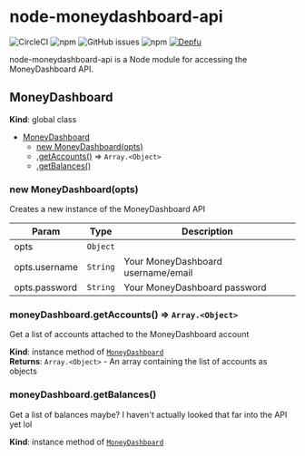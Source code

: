 # node-moneydashboard-api

![CircleCI](https://img.shields.io/circleci/build/github/Makeshift/node-moneydashboard-api)
![npm](https://img.shields.io/npm/dw/node-moneydashboard-api)
![GitHub issues](https://img.shields.io/github/issues/Makeshift/node-moneydashboard-api)
![npm](https://img.shields.io/npm/v/node-moneydashboard-api)
[![Depfu](https://badges.depfu.com/badges/1300925fe7391773fe6f266fc2ebc06d/overview.svg)](https://depfu.com/github/Makeshift/node-moneydashboard-api?project_id=17813)

node-moneydashboard-api is a Node module for accessing the MoneyDashboard API.

<a name="MoneyDashboard"></a>

## MoneyDashboard
**Kind**: global class  

* [MoneyDashboard](#MoneyDashboard)
    * [new MoneyDashboard(opts)](#new_MoneyDashboard_new)
    * [.getAccounts()](#MoneyDashboard+getAccounts) ⇒ <code>Array.&lt;Object&gt;</code>
    * [.getBalances()](#MoneyDashboard+getBalances)

<a name="new_MoneyDashboard_new"></a>

### new MoneyDashboard(opts)
Creates a new instance of the MoneyDashboard API


| Param | Type | Description |
| --- | --- | --- |
| opts | <code>Object</code> |  |
| opts.username | <code>String</code> | Your MoneyDashboard username/email |
| opts.password | <code>String</code> | Your MoneyDashboard password |

<a name="MoneyDashboard+getAccounts"></a>

### moneyDashboard.getAccounts() ⇒ <code>Array.&lt;Object&gt;</code>
Get a list of accounts attached to the MoneyDashboard account

**Kind**: instance method of [<code>MoneyDashboard</code>](#MoneyDashboard)  
**Returns**: <code>Array.&lt;Object&gt;</code> - An array containing the list of accounts as objects  
<a name="MoneyDashboard+getBalances"></a>

### moneyDashboard.getBalances()
Get a list of balances maybe? I haven't actually looked that far into the API yet lol

**Kind**: instance method of [<code>MoneyDashboard</code>](#MoneyDashboard)  
